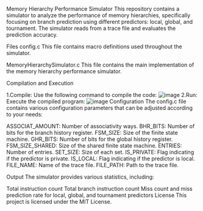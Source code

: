 Memory Hierarchy Performance Simulator
This repository contains a simulator to analyze the performance of memory hierarchies, specifically focusing on branch prediction using different predictors: local, global, and tournament. The simulator reads from a trace file and evaluates the prediction accuracy.

Files
config.c
This file contains macro definitions used throughout the simulator.

MemoryHierarchySimulator.c
This file contains the main implementation of the memory hierarchy performance simulator.

Compilation and Execution

1.Compile: Use the following command to compile the code:
![image](https://github.com/user-attachments/assets/ada77c64-80e4-404e-a33d-dd76138b3fd8)
2.Run: Execute the compiled program:
![image](https://github.com/user-attachments/assets/eec60777-464c-4f3e-98fa-6c813ba95dc6)
Configuration
The config.c file contains various configuration parameters that can be adjusted according to your needs:

ASSOCIAT_AMOUNT: Number of associativity ways.
BHR_BITS: Number of bits for the branch history register.
FSM_SIZE: Size of the finite state machine.
GHR_BITS: Number of bits for the global history register.
FSM_SIZE_SHARED: Size of the shared finite state machine.
ENTRIES: Number of entries.
SET_SIZE: Size of each set.
IS_PRIVATE: Flag indicating if the predictor is private.
IS_LOCAL: Flag indicating if the predictor is local.
FILE_NAME: Name of the trace file.
FILE_PATH: Path to the trace file.

Output
The simulator provides various statistics, including:

Total instruction count
Total branch instruction count
Miss count and miss prediction rate for local, global, and tournament predictors
License
This project is licensed under the MIT License.
